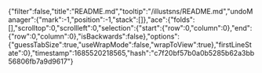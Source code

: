 {"filter":false,"title":"README.md","tooltip":"/illustsns/README.md","undoManager":{"mark":-1,"position":-1,"stack":[]},"ace":{"folds":[],"scrolltop":0,"scrollleft":0,"selection":{"start":{"row":0,"column":0},"end":{"row":0,"column":0},"isBackwards":false},"options":{"guessTabSize":true,"useWrapMode":false,"wrapToView":true},"firstLineState":0},"timestamp":1685520218565,"hash":"c7f20bf57b0a0b5285b62a3bb56806fb7a9d9617"}